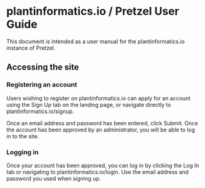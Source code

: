 # plantinformatics.io / Pretzel User Guide

This document is intended as a user manual for the plantinformatics.io instance of Pretzel.

## Accessing the site

### Registering an account

Users wishing to register on plantinformatics.io can apply for an account using the Sign Up tab on the landing page, or navigate directly to plantinformatics.io/signup.

Once an email address and password has been entered, click Submit. Once the account has been approved by an administrator, you will be able to log in to the site.

### Logging in

Once your account has been approved, you can log in by clicking the Log In tab or navigating to plantinformatics.io/login. Use the email address and password you used when signing up.


